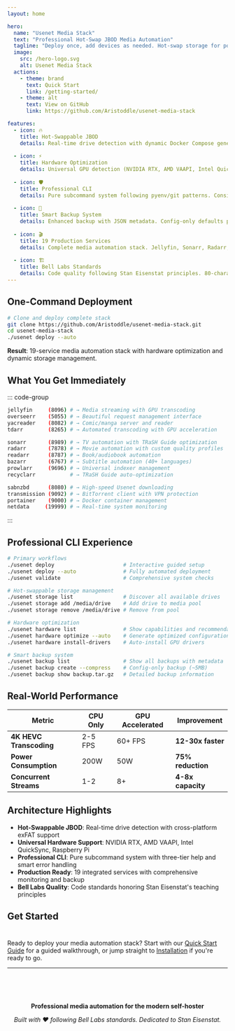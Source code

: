 ```yaml
---
layout: home

hero:
  name: "Usenet Media Stack"
  text: "Professional Hot-Swap JBOD Media Automation"
  tagline: "Deploy once, add devices as needed. Hot-swap storage for portability. GPU acceleration where available."
  image:
    src: /hero-logo.svg
    alt: Usenet Media Stack
  actions:
    - theme: brand
      text: Quick Start
      link: /getting-started/
    - theme: alt
      text: View on GitHub
      link: https://github.com/Aristoddle/usenet-media-stack

features:
  - icon: 🔥
    title: Hot-Swappable JBOD
    details: Real-time drive detection with dynamic Docker Compose generation. Plug/unplug drives without service restart. Works with exFAT, ZFS, cloud mounts.
    
  - icon: ⚡
    title: Hardware Optimization
    details: Universal GPU detection (NVIDIA RTX, AMD VAAPI, Intel QuickSync, Pi VideoCore). 4K HEVC transcoding 2-5 FPS → 60+ FPS. Auto-driver installation.
    
  - icon: 🛡️
    title: Professional CLI
    details: Pure subcommand system following pyenv/git patterns. Consistent action verbs across components. Three-tier help system. Smart error handling.
    
  - icon: 💾
    title: Smart Backup System
    details: Enhanced backup with JSON metadata. Config-only defaults prevent size explosions. Atomic restore with rollback. Disaster recovery ready.
    
  - icon: 🎬
    title: 19 Production Services
    details: Complete media automation stack. Jellyfin, Sonarr, Radarr, Prowlarr, SABnzbd, Transmission, Overseerr, Tdarr, and more. TRaSH Guide integration.
    
  - icon: 🏗️
    title: Bell Labs Standards
    details: Code quality following Stan Eisenstat principles. 80-character lines, function contracts, comprehensive documentation. Production-ready architecture.
---
```


## One-Command Deployment

```bash
# Clone and deploy complete stack
git clone https://github.com/Aristoddle/usenet-media-stack.git
cd usenet-media-stack
./usenet deploy --auto
```

**Result**: 19-service media automation stack with hardware optimization and dynamic storage management.

## What You Get Immediately

::: code-group

```bash [Media Services]
jellyfin     (8096) # → Media streaming with GPU transcoding
overseerr    (5055) # → Beautiful request management interface  
yacreader    (8082) # → Comic/manga server and reader
tdarr        (8265) # → Automated transcoding with GPU acceleration
```

```bash [Automation Stack]
sonarr       (8989) # → TV automation with TRaSH Guide optimization
radarr       (7878) # → Movie automation with custom quality profiles
readarr      (8787) # → Book/audiobook automation
bazarr       (6767) # → Subtitle automation (40+ languages)
prowlarr     (9696) # → Universal indexer management
recyclarr           # → TRaSH Guide auto-optimization
```

```bash [Download & Management]
sabnzbd      (8080) # → High-speed Usenet downloading
transmission (9092) # → BitTorrent client with VPN protection
portainer    (9000) # → Docker container management
netdata     (19999) # → Real-time system monitoring
```

:::

## Professional CLI Experience

```bash
# Primary workflows
./usenet deploy                      # Interactive guided setup
./usenet deploy --auto               # Fully automated deployment
./usenet validate                    # Comprehensive system checks

# Hot-swappable storage management
./usenet storage list                # Discover all available drives
./usenet storage add /media/drive    # Add drive to media pool
./usenet storage remove /media/drive # Remove from pool

# Hardware optimization
./usenet hardware list               # Show capabilities and recommendations
./usenet hardware optimize --auto    # Generate optimized configurations
./usenet hardware install-drivers    # Auto-install GPU drivers

# Smart backup system
./usenet backup list                 # Show all backups with metadata
./usenet backup create --compress    # Config-only backup (~5MB)
./usenet backup show backup.tar.gz   # Detailed backup information
```

## Real-World Performance

| Metric | CPU Only | GPU Accelerated | Improvement |
|--------|----------|----------------|-------------|
| **4K HEVC Transcoding** | 2-5 FPS | 60+ FPS | **12-30x faster** |
| **Power Consumption** | 200W | 50W | **75% reduction** |
| **Concurrent Streams** | 1-2 | 8+ | **4-8x capacity** |

## Architecture Highlights

- **Hot-Swappable JBOD**: Real-time drive detection with cross-platform exFAT support
- **Universal Hardware Support**: NVIDIA RTX, AMD VAAPI, Intel QuickSync, Raspberry Pi
- **Professional CLI**: Pure subcommand system with three-tier help and smart error handling
- **Production Ready**: 19 integrated services with comprehensive monitoring and backup
- **Bell Labs Quality**: Code standards honoring Stan Eisenstat's teaching principles

## Get Started

<div class="tip custom-block" style="padding-top: 8px">

Ready to deploy your media automation stack? Start with our [Quick Start Guide](/getting-started/) for a guided walkthrough, or jump straight to [Installation](/getting-started/installation) if you're ready to go.

</div>

---

<div style="text-align: center; margin-top: 2rem; padding-top: 2rem; border-top: 1px solid var(--vp-c-divider);">

**Professional media automation for the modern self-hoster**

*Built with ❤️ following Bell Labs standards. Dedicated to Stan Eisenstat.*

</div>